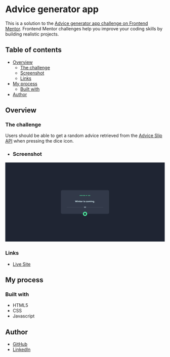 # Advice generator app

This is a solution to the [Advice generator app challenge on Frontend Mentor](https://www.frontendmentor.io/challenges/advice-generator-app-QdUG-13db). Frontend Mentor challenges help you improve your coding skills by building realistic projects.

## Table of contents

- [Overview](#overview)
  - [The challenge](#the-challenge)
  - [Screenshot](#screenshot)
  - [Links](#links)
- [My process](#my-process)
  - [Built with](#built-with)
- [Author](#author)

## Overview

### The challenge

Users should be able to get a random advice retrieved from the [Advice Slip API](https://api.adviceslip.com) when pressing the dice icon.

- ### Screenshot

![](design\app-desktop.jpg)

### Links

- [Live Site](https://chulipinho.github.io/advice-generator/)

## My process

### Built with

- HTML5
- CSS
- Javascript

## Author

- [GitHub](github.com/chulipinho)
- [LinkedIn](https://www.linkedin.com/in/fellipe-luz-souza-machado-32aa1122a/)

## 
